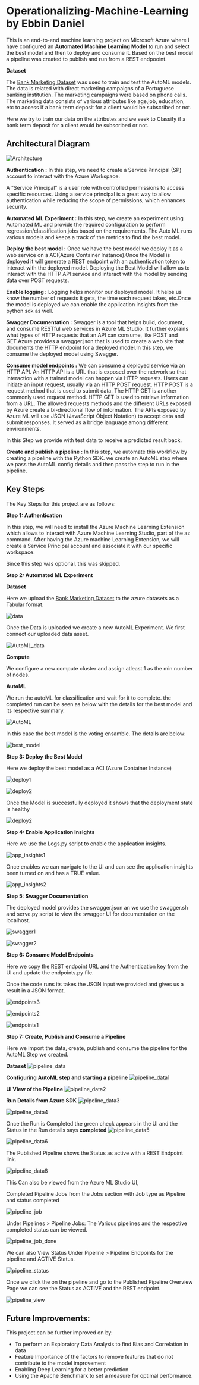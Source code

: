 
# Operationalizing-Machine-Learning by Ebbin Daniel

This is an end-to-end machine learning project on Microsoft Azure where I have configured an **Automated Machine Learning Model** to run and select the best model and then to deploy and consume it. Based on the best model a pipeline was created to publish and run from a REST endpooint. 

**Dataset**

The <a href='https://archive.ics.uci.edu/ml/datasets/Bank+Marketing'>Bank Marketing Dataset</a> was used to train and test the AutoML models. The data is related with direct marketing campaigns of a Portuguese banking institution. The marketing campaigns were based on phone calls. The marketing data consists of various attributes like age,job, education, etc to access if a bank term deposit for a client would be subscribed or not. 

Here we try to train our data on the attributes and we seek to Classify if a bank term deposit for a client would be subscribed or not. 


## Architectural Diagram
![Architecture](screenshots/Architecture.jpg?raw=true "Architecture")

**Authentication :** In this step, we need to create a Service Principal (SP) account to interact with the Azure Workspace.

A “Service Principal” is a user role with controlled permissions to access specific resources. Using a service principal is a great way to allow authentication while reducing the scope of permissions, which enhances security.

**Automated ML Experiment :** In this step, we create an experiment using Automated ML and provide the required configuration to perform regression/classification jobs based on the requirements.  The Auto ML runs various models and keeps a track of the metrics to find the best model.

**Deploy the best model :**  Once we have the best model we deploy it as a web service on a ACI(Azure Container Instance).Once the Model is deployed it will generate a REST endpoint with an authentication token to interact with the deployed model. Deploying the Best Model will allow us to interact with the HTTP API service and interact with the model by sending data over POST requests.

**Enable logging :** Logging helps monitor our deployed model. It helps us know the number of requests it gets, the time each request takes, etc.Once the model is deployed we can enable the application insights from the python sdk as well. 

**Swagger Documentation :**  Swagger is a tool that helps build, document, and consume RESTful web services in Azure ML Studio. It further explains what types of HTTP requests that an API can consume, like POST and GET.Azure provides a swagger.json that is used to create a web site that documents the HTTP endpoint for a deployed model.In this step, we consume the deployed model using Swagger.

**Consume model endpoints :**  We can consume a deployed service via an HTTP API. An HTTP API is a URL that is exposed over the network so that interaction with a trained model can happen via HTTP requests.
Users can initiate an input request, usually via an HTTP POST request. HTTP POST is a request method that is used to submit data. The HTTP GET is another commonly used request method. 
HTTP GET is used to retrieve information from a URL. The allowed requests methods and the different URLs exposed by Azure create a bi-directional flow of information.
The APIs exposed by Azure ML will use JSON (JavaScript Object Notation) to accept data and submit responses. It served as a bridge language among different environments.

In this Step we provide with test data to receive a predicted result back. 

**Create and publish a pipeline :** In this step, we automate this workflow by creating a pipeline with the Python SDK. we create an AutoML step where we pass the AutoML config details and then pass the step to run in the pipeline. 


## Key Steps

The Key Steps for this project are as follows:

**Step 1: Authentication**

In this step, we will need to install the Azure Machine Learning Extension which allows to interact with Azure Machine Learning Studio, part of the az command. After having the Azure machine Learning Extension, we will create a Service Principal account and associate it with our specific workspace.

Since this step was optional, this was skipped.

**Step 2: Automated ML Experiment**

**Dataset**

Here we upload the <a href='https://archive.ics.uci.edu/ml/datasets/Bank+Marketing'>Bank Marketing Dataset</a> to the azure datasets as a Tabular format. 

![data](screenshots/Step2_Registered_Dataset.png?raw=true "data")

Once the Data is uploaded we create a new AutoML Experiment. We first connect our uploaded data asset.

![AutoML_data](screenshots/Step2_Registered_Dataset2.png?raw=true "AutoML_data")

**Compute**

We configure a new compute cluster and assign atleast 1 as the min number of nodes.

**AutoML**

We run the autoML for classification and wait for it to complete. the completed run can be seen as below with the details for the best model and its respective summary.  

![AutoML](screenshots/Step2_AutoML_completed.png?raw=true "AutoML")

In this case the best model is the voting ensamble. The details are below:

![best_model](screenshots/Step2_Best_model.png?raw=true "best_model")



**Step 3: Deploy the Best Model**

Here we deploy the best model as a ACI (Azure Container Instance)

![deploy1](screenshots/Step3_autoML_deploy1.png?raw=true "deploy1")

![deploy2](screenshots/Step3_autoML_deploy2.png?raw=true "deploy2")

Once the Model is successfully deployed it shows that the deployment state is healthy

![deploy2](screenshots/Step3_autoML_deployed.png?raw=true "deploy2")


**Step 4: Enable Application Insights**

Here we use the Logs.py script to enable the application insights.

![app_insights1](screenshots/Step4_Enable_Insights.png?raw=true "app_insights1")

Once enables we can navigate to the UI and can see the application insights been turned on and has a TRUE value. 

![app_insights2](screenshots/Step4_Enable_Insights_UI.png?raw=true "app_insights2")


**Step 5: Swagger Documentation**

The deployed model provides the swagger.json an we use the swagger.sh and serve.py script to view the swagger UI for documentation on the localhost. 

![swagger1](screenshots/Step5_swagger1.png?raw=true "swagger1")

![swagger2](screenshots/Step5_swagger2_POST.png?raw=true "swagger2")

**Step 6: Consume Model Endpoints**

Here we copy the REST endpoint URL and the Authentication key from the UI and update the endpoints.py file.

Once the code runs its takes the JSON input we provided and gives us a result in a JSON format. 

![endpoints3](screenshots/Step6_Endpoints3.png?raw=true "endpoints3")

![endpoints2](screenshots/Step6_Endpoints2.png?raw=true "endpoints2")

![endpoints1](screenshots/Step6_Endpoints.png?raw=true "endpoints1")

**Step 7: Create, Publish and Consume a Pipeline**

Here we import the data, create, publish and consume the pipeline for the AutoML Step we created. 

**Dataset**
![pipeline_data](screenshots/Step7_Dataset.png?raw=true "pipeline_data")

**Configuring AutoML step and starting a pipeline**
![pipeline_data1](screenshots/Step7_pipeline1.png?raw=true "pipeline_data1")

**UI View of the Pipeline**
![pipeline_data2](screenshots/Step7_pipeline2.png?raw=true "pipeline_data2")

**Run Details from Azure SDK**
![pipeline_data3](screenshots/Step7_pipeline3.png?raw=true "pipeline_data3")

![pipeline_data4](screenshots/Step7_pipeline4.png?raw=true "pipeline_data4")

Once the Run is Completed the green check appears in the UI and the Status in the Run details says **completed**
![pipeline_data5](screenshots/Step7_pipeline5.png?raw=true "pipeline_data5")

![pipeline_data6](screenshots/Step7_pipeline6.png?raw=true "pipeline_data6")


The Published Pipeline shows the Status as active with a REST Endpoint link.

![pipeline_data8](screenshots/Step7_pipeline_Overview.png?raw=true "pipeline_data8")

This Can also be viewed from the Azure ML Studio UI, 

Completed Pipeline Jobs from the Jobs section with Job type as Pipeline and status completed

![pipeline_job](screenshots/Step7_pipeline_job_completed.png?raw=true "pipeline_job")

Under Pipelines > Pipeline Jobs: The Various pipelines and the respective completed status can be viewed. 

![pipeline_job_done](screenshots/Step7_pipeline1_created.png?raw=true "pipeline_job_done")

We can also View Status Under Pipeline > Pipeline Endpoints for the pipeline and ACTIVE Status. 

![pipeline_status](screenshots/Step7_deployed_pipeline1.png?raw=true "pipeline_status")

Once we click the on the pipeline and go to the Published Pipeline Overview Page we can see the Status as ACTIVE and the REST endpoint.

![pipeline_view](screenshots/Step7_pipeline_overview_1.png?raw=true "pipeline_view")




## Future Improvements:

This project can be further improved on by:

* To perform an Exploratory Data Analysis to find Bias and Correlation in data
* Feature Importance of the factors to remove features that do not contribute to the model improvement
* Enabling Deep Learning for a better prediction
* Using the Apache Benchmark to set a measure for optimal performance.